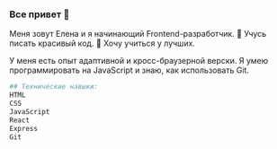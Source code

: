 ### Все привет 👋
Меня зовут Елена и я начинающий Frontend-разработчик.
🌱 Учусь писать красивый код.
👯 Хочу учиться у лучших.

У меня есть опыт адаптивной и кросс-браузерной верски.
Я умею программировать на JavaScript и знаю, как использовать Git.


```sh
## Технические навыки:
HTML
CSS
JavaScript
React
Express
Git
